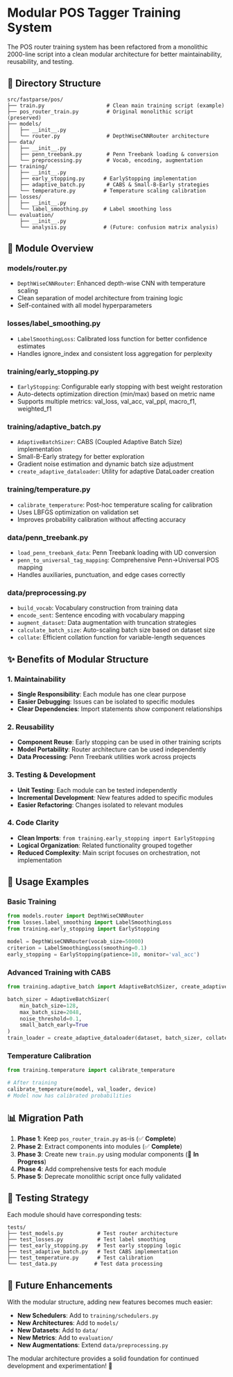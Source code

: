 # Modular POS Tagger Training System

The POS router training system has been refactored from a monolithic 2000-line script into a clean modular architecture for better maintainability, reusability, and testing.

## 📁 Directory Structure

```
src/fastparse/pos/
├── train.py                    # Clean main training script (example)
├── pos_router_train.py         # Original monolithic script (preserved)
├── models/
│   ├── __init__.py
│   └── router.py               # DepthWiseCNNRouter architecture
├── data/
│   ├── __init__.py
│   ├── penn_treebank.py        # Penn Treebank loading & conversion
│   └── preprocessing.py        # Vocab, encoding, augmentation
├── training/
│   ├── __init__.py
│   ├── early_stopping.py      # EarlyStopping implementation
│   ├── adaptive_batch.py       # CABS & Small-B-Early strategies
│   └── temperature.py         # Temperature scaling calibration
├── losses/
│   ├── __init__.py
│   └── label_smoothing.py     # Label smoothing loss
└── evaluation/
    ├── __init__.py
    └── analysis.py            # (Future: confusion matrix analysis)
```

## 🧩 Module Overview

### **models/router.py**
- `DepthWiseCNNRouter`: Enhanced depth-wise CNN with temperature scaling
- Clean separation of model architecture from training logic
- Self-contained with all model hyperparameters

### **losses/label_smoothing.py**
- `LabelSmoothingLoss`: Calibrated loss function for better confidence estimates
- Handles ignore_index and consistent loss aggregation for perplexity

### **training/early_stopping.py**
- `EarlyStopping`: Configurable early stopping with best weight restoration
- Auto-detects optimization direction (min/max) based on metric name
- Supports multiple metrics: val_loss, val_acc, val_ppl, macro_f1, weighted_f1

### **training/adaptive_batch.py**
- `AdaptiveBatchSizer`: CABS (Coupled Adaptive Batch Size) implementation
- Small-B-Early strategy for better exploration
- Gradient noise estimation and dynamic batch size adjustment
- `create_adaptive_dataloader`: Utility for adaptive DataLoader creation

### **training/temperature.py**
- `calibrate_temperature`: Post-hoc temperature scaling for calibration
- Uses LBFGS optimization on validation set
- Improves probability calibration without affecting accuracy

### **data/penn_treebank.py**
- `load_penn_treebank_data`: Penn Treebank loading with UD conversion
- `penn_to_universal_tag_mapping`: Comprehensive Penn→Universal POS mapping
- Handles auxiliaries, punctuation, and edge cases correctly

### **data/preprocessing.py**
- `build_vocab`: Vocabulary construction from training data
- `encode_sent`: Sentence encoding with vocabulary mapping
- `augment_dataset`: Data augmentation with truncation strategies
- `calculate_batch_size`: Auto-scaling batch size based on dataset size
- `collate`: Efficient collation function for variable-length sequences

## ✨ Benefits of Modular Structure

### **1. Maintainability**
- **Single Responsibility**: Each module has one clear purpose
- **Easier Debugging**: Issues can be isolated to specific modules
- **Clear Dependencies**: Import statements show component relationships

### **2. Reusability**
- **Component Reuse**: Early stopping can be used in other training scripts
- **Model Portability**: Router architecture can be used independently
- **Data Processing**: Penn Treebank utilities work across projects

### **3. Testing & Development**
- **Unit Testing**: Each module can be tested independently
- **Incremental Development**: New features added to specific modules
- **Easier Refactoring**: Changes isolated to relevant modules

### **4. Code Clarity**
- **Clean Imports**: `from training.early_stopping import EarlyStopping`
- **Logical Organization**: Related functionality grouped together
- **Reduced Complexity**: Main script focuses on orchestration, not implementation

## 🚀 Usage Examples

### **Basic Training**
```python
from models.router import DepthWiseCNNRouter
from losses.label_smoothing import LabelSmoothingLoss
from training.early_stopping import EarlyStopping

model = DepthWiseCNNRouter(vocab_size=50000)
criterion = LabelSmoothingLoss(smoothing=0.1)
early_stopping = EarlyStopping(patience=10, monitor='val_acc')
```

### **Advanced Training with CABS**
```python
from training.adaptive_batch import AdaptiveBatchSizer, create_adaptive_dataloader

batch_sizer = AdaptiveBatchSizer(
    min_batch_size=128,
    max_batch_size=2048,
    noise_threshold=0.1,
    small_batch_early=True
)
train_loader = create_adaptive_dataloader(dataset, batch_sizer, collate_fn, ...)
```

### **Temperature Calibration**
```python
from training.temperature import calibrate_temperature

# After training
calibrate_temperature(model, val_loader, device)
# Model now has calibrated probabilities
```

## 📊 Migration Path

1. **Phase 1**: Keep `pos_router_train.py` as-is (✅ **Complete**)
2. **Phase 2**: Extract components into modules (✅ **Complete**)
3. **Phase 3**: Create new `train.py` using modular components (🚧 **In Progress**)
4. **Phase 4**: Add comprehensive tests for each module
5. **Phase 5**: Deprecate monolithic script once fully validated

## 🧪 Testing Strategy

Each module should have corresponding tests:
```
tests/
├── test_models.py           # Test router architecture
├── test_losses.py           # Test label smoothing
├── test_early_stopping.py   # Test early stopping logic
├── test_adaptive_batch.py   # Test CABS implementation
├── test_temperature.py      # Test calibration
└── test_data.py            # Test data processing
```

## 🔄 Future Enhancements

With the modular structure, adding new features becomes much easier:

- **New Schedulers**: Add to `training/schedulers.py`
- **New Architectures**: Add to `models/`
- **New Datasets**: Add to `data/`
- **New Metrics**: Add to `evaluation/`
- **New Augmentations**: Extend `data/preprocessing.py`

The modular architecture provides a solid foundation for continued development and experimentation! 🎯 